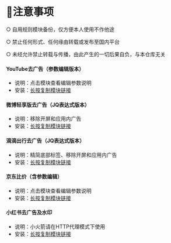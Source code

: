 # 📖注意事项
  ○ 自用规则模块备份，仅方便本人使用不作他途

  ○ 禁止任何形式、任何缘由转载或发布至国内平台

  ○ 未经允许禁止转载与传播，由此产生的一切后果自负，与本仓库无关
<br/>

#### YouTube去广告（参数编辑版本）
* 说明：点击模块查看编辑参数说明
* 安装：[长按复制模块链接](https://raw.githubusercontent.com/iab0x00/ProxyRules/main/Rewrite/YouTubeNoAd.sgmodule)


#### 微博轻享版去广告（JQ表达式版本）
* 说明：移除开屏和应用内广告
* 安装：[长按复制模块链接](https://raw.githubusercontent.com/iab0x00/ProxyRules/main/Rewrite/WeiboIntl.sgmodule)
  

#### 滴滴出行去广告（JQ表达式版本）
* 说明：精简底部标签、移除开屏和应用内广告
* 安装：[长按复制模块链接](https://raw.githubusercontent.com/iab0x00/ProxyRules/main/Rewrite/DidiNoAd.srmodule)


#### 京东比价（含参数编辑）
* 说明：点击模块查看编辑参数说明
* 安装：[长按复制模块链接](https://raw.githubusercontent.com/iab0x00/ProxyRules/main/Rewrite/JD-PRICE.srmodule)


#### 小红书去广告及水印
* 说明：小火箭请在HTTP代理模式下使用
* 安装：[长按复制模块链接](https://raw.githubusercontent.com/iab0x00/ProxyRules/main/Rewrite/RedBook.srmodule)
